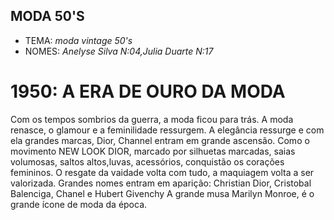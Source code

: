 ## MODA 50'S 
- TEMA: *moda vintage 50's*
- NOMES: *Anelyse Silva N:04,Julia Duarte N:17*
# 1950: A ERA DE OURO DA MODA 
  Com os tempos sombrios da guerra, a moda ficou para trás.
  A moda renasce, o glamour e a feminilidade ressurgem. A elegância ressurge e com ela
 grandes marcas, Dior, Channel entram em grande ascensão.
  Como  o movimento  NEW LOOK DIOR, marcado por silhuetas marcadas, saias volumosas, saltos 
  altos,luvas, acessórios, conquistão os
corações femininos. 
  O resgate da vaidade volta com tudo, a maquiagem volta a ser valorizada.
  Grandes nomes entram em aparição: Christian Dior, Cristobal Balenciga, Chanel e Hubert Givenchy
  A grande musa Marilyn Monroe, é o grande ícone de moda da época.